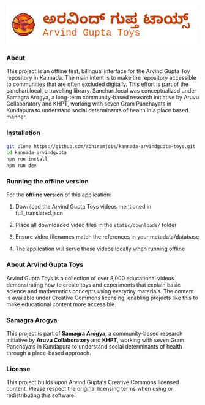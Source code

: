![Logo](logo.png)
### About

This project is an offline first, bilingual interface for the Arvind Gupta Toy repository in Kannada. The main intent is to make the repository accessible to communities that are often excluded digitally. This effort is part of the sanchari.local, a travelling library. Sanchari.local was conceptualized under Samagra Arogya, a long-term community-based research initiative by Aruvu Collaboratory and KHPT, working with seven Gram Panchayats in Kundapura to understand social determinants of health in a place based manner.

### Installation

``` Bash
git clone https://github.com/abhiramjois/kannada-arvindgupta-toys.git
cd kannada-arvindgupta
npm run install
npm run dev
```

### Running the offline version

For the **offline version** of this application:

1.  Download the Arvind Gupta Toys videos mentioned in full_translated.json

2.  Place all downloaded video files in the `static/downloads/` folder

3.  Ensure video filenames match the references in your metadata/database

4.  The application will serve these videos locally when running offline

### About Arvind Gupta Toys

Arvind Gupta Toys is a collection of over 8,000 educational videos demonstrating how to create toys and experiments that explain basic science and mathematics concepts using everyday materials. The content is available under Creative Commons licensing, enabling projects like this to make educational content more accessible.

### Samagra Arogya

This project is part of **Samagra Arogya**, a community-based research initiative by **Aruvu Collaboratory** and **KHPT**, working with seven Gram Panchayats in Kundapura to understand social determinants of health through a place-based approach.

### License

This project builds upon Arvind Gupta's Creative Commons licensed content. Please respect the original licensing terms when using or redistributing this software.
